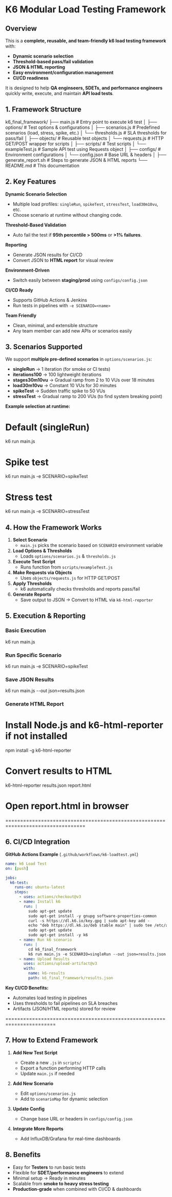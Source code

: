 # K6 Modular Load Testing Framework

## Overview
This is a **complete, reusable, and team-friendly k6 load testing framework** with:
- **Dynamic scenario selection**
- **Threshold-based pass/fail validation**
- **JSON & HTML reporting**
- **Easy environment/configuration management**
- **CI/CD readiness**

It is designed to help **QA enginseers, SDETs, and performance engineers** quickly write, execute, and maintain **API load tests**.

## 1. Framework Structure

k6_final_framework/
├── main.js                     # Entry point to execute k6 test
│
├── options/                    # Test options & configurations
│   ├── scenarios.js             # Predefined scenarios (load, stress, spike, etc.)
│   └── thresholds.js            # SLA thresholds for pass/fail
│
├── objects/                    # Reusable test objects
│   └── requests.js              # HTTP GET/POST wrapper for scripts
│
├── scripts/                    # Test scripts
│   └── exampleTest.js           # Sample API test using Requests object
│
├── configs/                    # Environment configurations
│   └── config.json              # Base URL & headers
│
├── generate_report.sh           # Steps to generate JSON & HTML reports
└── README.md                    # This documentation


## 2. Key Features

**Dynamic Scenario Selection**
- Multiple load profiles: `singleRun`, `spikeTest`, `stressTest`, `load30m10vu`, etc.
- Choose scenario at runtime without changing code.

**Threshold-Based Validation**
- Auto fail the test if **95th percentile > 500ms** or **>1% failures**.

**Reporting**
- Generate JSON results for CI/CD
- Convert JSON to **HTML report** for visual review

**Environment-Driven**
- Switch easily between **staging/prod** using `configs/config.json`

**CI/CD Ready**
- Supports GitHub Actions & Jenkins
- Run tests in pipelines with `-e SCENARIO=<name>`

**Team Friendly**
- Clean, minimal, and extensible structure
- Any team member can add new APIs or scenarios easily

## 3. Scenarios Supported

We support **multiple pre-defined scenarios** in `options/scenarios.js`:

- **singleRun** → 1 iteration (for smoke or CI tests)
- **iterations100** → 100 lightweight iterations
- **stages30m10vu** → Gradual ramp from 2 to 10 VUs over 18 minutes
- **load30m10vu** → Constant 10 VUs for 30 minutes
- **spikeTest** → Sudden traffic spike to 50 VUs
- **stressTest** → Gradual ramp to 200 VUs (to find system breaking point)

**Example selection at runtime:**

# Default (singleRun)
k6 run main.js

# Spike test
k6 run main.js -e SCENARIO=spikeTest

# Stress test
k6 run main.js -e SCENARIO=stressTest


## 4. How the Framework Works

1. **Select Scenario**  
   - `main.js` picks the scenario based on `SCENARIO` environment variable
2. **Load Options & Thresholds**  
   - Loads `options/scenarios.js` & `thresholds.js`
3. **Execute Test Script**  
   - Runs function from `scripts/exampleTest.js`
4. **Make Requests via Objects**  
   - Uses `objects/requests.js` for HTTP GET/POST
5. **Apply Thresholds**  
   - k6 automatically checks thresholds and reports pass/fail
6. **Generate Reports**  
   - Save output to JSON → Convert to HTML via `k6-html-reporter`


## 5. Execution & Reporting

### **Basic Execution**
k6 run main.js

### **Run Specific Scenario**
k6 run main.js -e SCENARIO=spikeTest

### **Save JSON Results**
k6 run main.js --out json=results.json

### **Generate HTML Report**

# Install Node.js and k6-html-reporter if not installed
npm install -g k6-html-reporter

# Convert results to HTML
k6-html-reporter results.json report.html

# Open report.html in browser

=================================================================================
## 6. CI/CD Integration

**GitHub Actions Example** (`.github/workflows/k6-loadtest.yml`)

```yaml
name: k6 Load Test
on: [push]

jobs:
  k6-test:
    runs-on: ubuntu-latest
    steps:
      - uses: actions/checkout@v3
      - name: Install k6
        run: |
          sudo apt-get update
          sudo apt-get install -y gnupg software-properties-common
          curl -s https://dl.k6.io/key.gpg | sudo apt-key add -
          echo "deb https://dl.k6.io/deb stable main" | sudo tee /etc/apt/sources.list.d/k6.list
          sudo apt-get update
          sudo apt-get install -y k6
      - name: Run k6 scenario
        run: |
          cd k6_final_framework
          k6 run main.js -e SCENARIO=singleRun --out json=results.json
      - name: Upload Results
        uses: actions/upload-artifact@v3
        with:
          name: k6-results
          path: k6_final_framework/results.json
```

**Key CI/CD Benefits:**
- Automates load testing in pipelines
- Uses thresholds to fail pipelines on SLA breaches
- Artifacts (JSON/HTML reports) stored for review

=======================================================================
## 7. How to Extend Framework

1. **Add New Test Script**
   - Create a new `.js` in `scripts/`
   - Export a function performing HTTP calls
   - Update `main.js` if needed

2. **Add New Scenario**
   - Edit `options/scenarios.js`
   - Add to `scenarioMap` for dynamic selection

3. **Update Config**
   - Change base URL or headers in `configs/config.json`

4. **Integrate More Reports**
   - Add InfluxDB/Grafana for real-time dashboards

## 8. Benefits
- Easy for **Testers** to run basic tests
- Flexible for **SDET/performance engineers** to extend
- Minimal setup → Ready in minutes
- Scalable from **smoke to heavy stress testing**
- **Production-grade** when combined with CI/CD & dashboards

